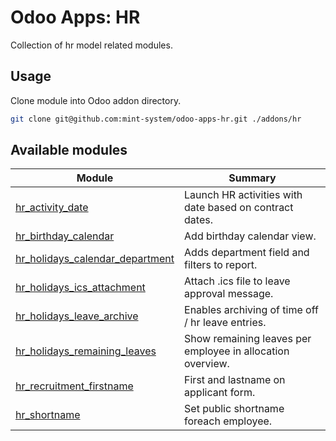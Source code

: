 # Odoo Apps: HR

Collection of hr model related modules.

## Usage

Clone module into Odoo addon directory.

```bash
git clone git@github.com:mint-system/odoo-apps-hr.git ./addons/hr
```

## Available modules

| Module | Summary |
| --- | --- |
| [hr_activity_date](hr_activity_date) |         Launch HR activities with date based on contract dates. |
| [hr_birthday_calendar](hr_birthday_calendar) |         Add birthday calendar view. |
| [hr_holidays_calendar_department](hr_holidays_calendar_department) |         Adds department field and filters to report. |
| [hr_holidays_ics_attachment](hr_holidays_ics_attachment) |         Attach .ics file to leave approval message. |
| [hr_holidays_leave_archive](hr_holidays_leave_archive) |         Enables archiving of time off / hr leave entries. |
| [hr_holidays_remaining_leaves](hr_holidays_remaining_leaves) |         Show remaining leaves per employee in allocation overview. |
| [hr_recruitment_firstname](hr_recruitment_firstname) |         First and lastname on applicant form. |
| [hr_shortname](hr_shortname) |         Set public shortname foreach employee. |
